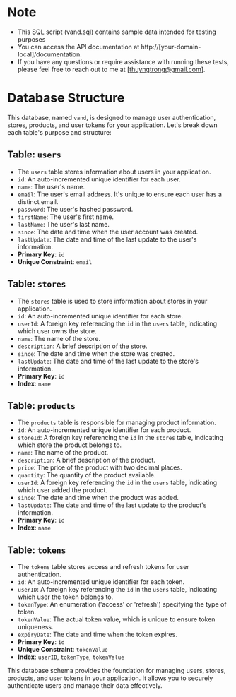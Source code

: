 # Note
- This SQL script (vand.sql) contains sample data intended for testing purposes
- You can access the API documentation at http://[your-domain-local]/documentation.
- If you have any questions or require assistance with running these tests, please feel free to reach out to me at [thuyngtrong@gmail.com].

# Database Structure

This database, named `vand`, is designed to manage user authentication, stores, products, and user tokens for your application. Let's break down each table's purpose and structure:

## Table: `users`

- The `users` table stores information about users in your application.
- `id`: An auto-incremented unique identifier for each user.
- `name`: The user's name.
- `email`: The user's email address. It's unique to ensure each user has a distinct email.
- `password`: The user's hashed password.
- `firstName`: The user's first name.
- `lastName`: The user's last name.
- `since`: The date and time when the user account was created.
- `lastUpdate`: The date and time of the last update to the user's information.
- **Primary Key**: `id`
- **Unique Constraint**: `email`

## Table: `stores`

- The `stores` table is used to store information about stores in your application.
- `id`: An auto-incremented unique identifier for each store.
- `userId`: A foreign key referencing the `id` in the `users` table, indicating which user owns the store.
- `name`: The name of the store.
- `description`: A brief description of the store.
- `since`: The date and time when the store was created.
- `lastUpdate`: The date and time of the last update to the store's information.
- **Primary Key**: `id`
- **Index**: `name`

## Table: `products`

- The `products` table is responsible for managing product information.
- `id`: An auto-incremented unique identifier for each product.
- `storeId`: A foreign key referencing the `id` in the `stores` table, indicating which store the product belongs to.
- `name`: The name of the product.
- `description`: A brief description of the product.
- `price`: The price of the product with two decimal places.
- `quantity`: The quantity of the product available.
- `userId`: A foreign key referencing the `id` in the `users` table, indicating which user added the product.
- `since`: The date and time when the product was added.
- `lastUpdate`: The date and time of the last update to the product's information.
- **Primary Key**: `id`
- **Index**: `name`

## Table: `tokens`

- The `tokens` table stores access and refresh tokens for user authentication.
- `id`: An auto-incremented unique identifier for each token.
- `userID`: A foreign key referencing the `id` in the `users` table, indicating which user the token belongs to.
- `tokenType`: An enumeration ('access' or 'refresh') specifying the type of token.
- `tokenValue`: The actual token value, which is unique to ensure token uniqueness.
- `expiryDate`: The date and time when the token expires.
- **Primary Key**: `id`
- **Unique Constraint**: `tokenValue`
- **Index**: `userID`, `tokenType`, `tokenValue`

This database schema provides the foundation for managing users, stores, products, and user tokens in your application. It allows you to securely authenticate users and manage their data effectively.
